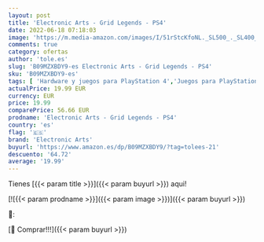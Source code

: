 ```yaml
---
layout: post
title: 'Electronic Arts - Grid Legends - PS4'
date: 2022-06-18 07:18:03
image: 'https://m.media-amazon.com/images/I/51rStcKfoNL._SL500_._SL400_.jpg'
comments: true
category: ofertas
author: 'tole.es'
slug: 'B09MZXBDY9-es Electronic Arts - Grid Legends - PS4'
sku: 'B09MZXBDY9-es'
tags: [ 'Hardware y juegos para PlayStation 4','Juegos para PlayStation 4','Videojuegos','electronic arts','ps4','🇪🇸', ]
actualPrice: 19.99 EUR
currency: EUR
price: 19.99
comparePrice: 56.66 EUR
prodname: 'Electronic Arts - Grid Legends - PS4'
country: 'es'
flag: '🇪🇸'
brand: 'Electronic Arts'
buyurl: 'https://www.amazon.es/dp/B09MZXBDY9/?tag=tolees-21'
descuento: '64.72'
average: '19.99'
---
```


Tienes [{{< param title >}}]({{< param buyurl >}}) aqui!

[![{{< param prodname >}}]({{< param image >}})]({{< param buyurl >}})

🔎:


[🛒 Comprar!!!]({{< param buyurl >}})
